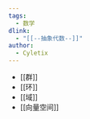 ```yaml
---
tags:
  - 数学
dlink:
  - "[[--抽象代数--]]"
author:
  - Cyletix
---
```

- [[群]]
- [[环]]
- [[域]]
- [[向量空间]]
